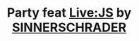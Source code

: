 ---
from: "20:00"
to: "24:00"
break: true
title: Party feat <a href="http://livejs.network/">Live:JS</a> by <a href="https://sinnerschrader.com/">SINNERSCHRADER</a>
sponsor:
location: Corvinteto
address:
url:
speaker:

details: Join us on the roof of <a href="http://corvinclub.hu/index.php/en/">Corvinteto</a> located <a href="https://goo.gl/maps/WcBqpo847KL2">near the venue</a>
---